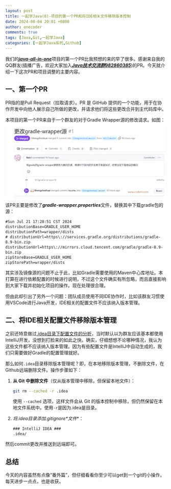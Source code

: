 ```yaml
---
layout: post
title: 一起学Java(8)-项目的第一个PR和将IDE相关文件移除版本控制
date: 2024-08-04 20:01 +0800
author: onecoder
comments: true
tags: [Java,Git,一起学Java]
categories: [一起学Java系列,Github]
---
```

我们的[***java-all-in-one***](https://www.coderli.com/java-go-1-new-gradle-project/)项目的第一个PR比我预想的来的早了很多。感谢来自我的QQ群友(插播广告，欢迎大家加入[***Java技术交流群982860385***](https://qm.qq.com/q/Mrj1HGLl2E))的PR。今天就介绍一下这次PR和项目调整的主要内容。

<!--more-->

## 一、第一个PR

PR指的是Pull Request（拉取请求）。PR 是 GitHub 提供的一个功能，用于在协作开发中向他人展示自己所做的更改，并请求他们将这些更改合并到主代码库中。

本项目的第一个PR来自于一个群友的对于Gradle Wrapper源的修改请求。如图：

![gradle wrapper](/images/post/java-go-8/firstpr_2024-08-04_14-48-41.png)

该PR主要是修改了***gradle-wrapper.properties***文件，替换其中下载gradle包的源：

```properties
#Sun Jul 21 17:28:51 CST 2024
distributionBase=GRADLE_USER_HOME
distributionPath=wrapper/dists
# distributionUrl=https\://services.gradle.org/distributions/gradle-8.9-bin.zip
distributionUrl=https\://mirrors.cloud.tencent.com/gradle/gradle-8.9-bin.zip
zipStoreBase=GRADLE_USER_HOME
zipStorePath=wrapper/dists
```

其实涉及镜像源的问题不止于此，比如Gradle需要使用的Maven中心库地址。本打算在进行依赖配置的时候进行说明，不过这个文件确实有所忽略，而且直接影响到大家下载并初始化项目的操作。现在处理很合理。

但由此却引出了另外一个问题：团队成员使用不同IDE协作时，比如该群友习惯使用VSCode进行Java开发，IDE相关的配置文件不应该纳入版本管理。

## 二、将IDE相关配置文件移除版本管理

之前还特意做过[.idea目录下配置文件的分析](https://www.coderli.com/java-go-6-project-config-files-intro-git-idea/)，当时默认以为群友应该基本都使用IntelliJ开发，没想到打脸来的如此之快。确实，仔细想想不论哪种情况，我认为这些文件都不应该纳入版本管理。因为有些配置文件是IntelliJ中自动生成的，我们只需要做好Gradle的配置管理就好。

那么如何`.idea`目录移除版本管理呢？即，在本地移除版本管理，不删除文件，在Github远端删除文件。操作步骤如下：

1. **从 Git 中删除文件**（仅从版本管理中移除，但保留本地文件）：

    ```bash
    git rm --cached -r .idea
    ```

    使用 `--cached` 选项，这样文件会从 Git 的版本控制中移除，但仍然保留在本地文件系统中。使用`-r`是因为.idea是目录。

2. **将*.idea*目录添加*.gitignore*文件**：

    ```properties
    ### IntelliJ IDEA ###
    .idea/
    ```

然后commit更改并推送到远端即可。

## 总结

今天的内容虽然有点像“番外篇”，但仔细看看你至少可以get到一个git的小操作，每天进步一点点，也是收获。
